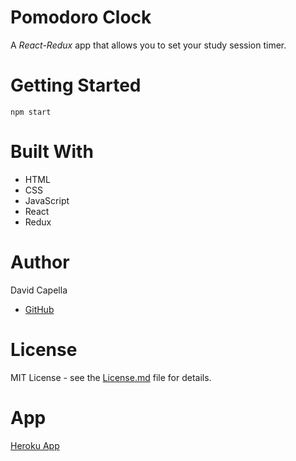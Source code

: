 # Pomodoro Clock
A *React-Redux* app that allows you to set your study session timer.

# Getting Started
`npm start`

# Built With
* HTML
* CSS
* JavaScript
* React
* Redux

# Author
David Capella
- [GitHub](https://github.com/DCapella)

# License
MIT License - see the [License.md](./LICENSE.md) file for details.

# App
[Heroku App](http://dcapella-pomodoro-clock.herokuapp.com)
